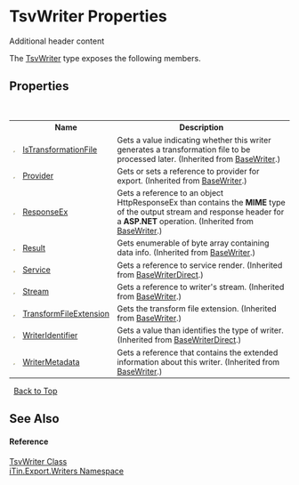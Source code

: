 # TsvWriter Properties
Additional header content 

The <a href="T_iTin_Export_Writers_TsvWriter">TsvWriter</a> type exposes the following members.


## Properties
&nbsp;<table><tr><th></th><th>Name</th><th>Description</th></tr><tr><td>![Public property](media/pubproperty.gif "Public property")</td><td><a href="P_iTin_Export_ComponentModel_Writer_BaseWriter_IsTransformationFile">IsTransformationFile</a></td><td>
Gets a value indicating whether this writer generates a transformation file to be processed later.
 (Inherited from <a href="T_iTin_Export_ComponentModel_Writer_BaseWriter">BaseWriter</a>.)</td></tr><tr><td>![Public property](media/pubproperty.gif "Public property")</td><td><a href="P_iTin_Export_ComponentModel_Writer_BaseWriter_Provider">Provider</a></td><td>
Gets or sets a reference to provider for export.
 (Inherited from <a href="T_iTin_Export_ComponentModel_Writer_BaseWriter">BaseWriter</a>.)</td></tr><tr><td>![Public property](media/pubproperty.gif "Public property")</td><td><a href="P_iTin_Export_ComponentModel_Writer_BaseWriter_ResponseEx">ResponseEx</a></td><td>
Gets a reference to an object HttpResponseEx than contains the <strong>MIME</strong> type of the output stream and response header for a <strong>ASP.NET</strong> operation.
 (Inherited from <a href="T_iTin_Export_ComponentModel_Writer_BaseWriter">BaseWriter</a>.)</td></tr><tr><td>![Protected property](media/protproperty.gif "Protected property")</td><td><a href="P_iTin_Export_ComponentModel_Writer_BaseWriter_Result">Result</a></td><td>
Gets enumerable of byte array containing data info.
 (Inherited from <a href="T_iTin_Export_ComponentModel_Writer_BaseWriter">BaseWriter</a>.)</td></tr><tr><td>![Protected property](media/protproperty.gif "Protected property")</td><td><a href="P_iTin_Export_ComponentModel_Writer_BaseWriterDirect_Service">Service</a></td><td>
Gets a reference to service render.
 (Inherited from <a href="T_iTin_Export_ComponentModel_Writer_BaseWriterDirect">BaseWriterDirect</a>.)</td></tr><tr><td>![Public property](media/pubproperty.gif "Public property")</td><td><a href="P_iTin_Export_ComponentModel_Writer_BaseWriter_Stream">Stream</a></td><td>
Gets a reference to writer's stream.
 (Inherited from <a href="T_iTin_Export_ComponentModel_Writer_BaseWriter">BaseWriter</a>.)</td></tr><tr><td>![Public property](media/pubproperty.gif "Public property")</td><td><a href="P_iTin_Export_ComponentModel_Writer_BaseWriter_TransformFileExtension">TransformFileExtension</a></td><td>
Gets the transform file extension.
 (Inherited from <a href="T_iTin_Export_ComponentModel_Writer_BaseWriter">BaseWriter</a>.)</td></tr><tr><td>![Public property](media/pubproperty.gif "Public property")</td><td><a href="P_iTin_Export_ComponentModel_Writer_BaseWriterDirect_WriterIdentifier">WriterIdentifier</a></td><td>
Gets a value than identifies the type of writer.
 (Inherited from <a href="T_iTin_Export_ComponentModel_Writer_BaseWriterDirect">BaseWriterDirect</a>.)</td></tr><tr><td>![Public property](media/pubproperty.gif "Public property")</td><td><a href="P_iTin_Export_ComponentModel_Writer_BaseWriter_WriterMetadata">WriterMetadata</a></td><td>
Gets a reference that contains the extended information about this writer.
 (Inherited from <a href="T_iTin_Export_ComponentModel_Writer_BaseWriter">BaseWriter</a>.)</td></tr></table>&nbsp;
<a href="#tsvwriter-properties">Back to Top</a>

## See Also


#### Reference
<a href="T_iTin_Export_Writers_TsvWriter">TsvWriter Class</a><br /><a href="N_iTin_Export_Writers">iTin.Export.Writers Namespace</a><br />